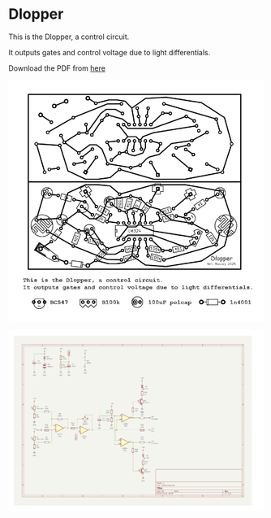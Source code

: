 Dlopper
=======

This is the Dlopper, a control circuit.

It outputs gates and control voltage due to light differentials.

Download the PDF from [here](assets/dlopper.pdf)

![dlopper_paper_circ](assets/dlopper.png)

![dlopper_paper_circ](assets/dlopper_sch.png)

